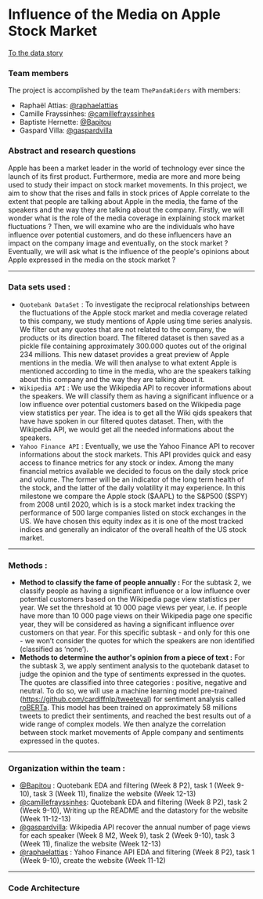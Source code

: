 # Influence of the Media on Apple Stock Market

[To the data story](https://camillefrayssinhes.github.io/thepandassurfers.github.io/)

### Team members
The project is accomplished by the team `ThePandaRiders` with members:

- Raphaël Attias: [@raphaelattias](https://github.com/raphaelattias)
- Camille Frayssinhes: [@camillefrayssinhes](https://github.com/camillefrayssinhes)
- Baptiste Hernette: [@Bapitou](https://github.com/Bapitou)
- Gaspard Villa: [@gaspardvilla](https://github.com/gaspardvilla)

### Abstract and research questions

Apple has been a market leader in the world of technology ever since the launch of its first product. Furthermore, media are more and more being used to study their impact on stock market movements. In this project, we aim to show that the rises and falls in stock prices of Apple correlate to the extent that people are talking about Apple in the media, the fame of the speakers and the way they are talking about the company. Firstly, we will wonder what is the role of the media coverage in explaining stock market fluctuations ? Then, we will examine who are the individuals who have influence over potential customers, and do these influencers have an impact on the company image and eventually, on the stock market ? Eventually, we will ask what is the influence of the people's opinions about Apple expressed in the media on the stock market ?

***
### Data sets used : 
* `Quotebank DataSet` : To investigate the reciprocal relationships between the fluctuations of the Apple stock market and media coverage related to this company, we study mentions of Apple using time series analysis. We filter out any quotes that are not related to the company, the products or its direction board. The filtered dataset is then saved as a pickle file containing approximately 300.000 quotes out of the original 234 millions. This new dataset provides a great preview of Apple mentions in the media. We will then analyse to what extent Apple is mentioned according to time in the media, who are the speakers talking about this company and the way they are talking about it.
* `Wikipedia API` : We use the Wikipedia API to recover informations about the speakers. We will classify them as having a significant influence or a low influence over potential customers based on the Wikipedia page view statistics per year. The idea is to get all the Wiki qids speakers that have have spoken in our filtered quotes dataset. Then, with the Wikipedia API, we would get all the needed informations about the speakers.
* `Yahoo Finance API` : Eventually, we use the Yahoo Finance API to recover informations about the stock markets. This API provides quick and easy access to finance metrics for any stock or index. Among the many financial metrics available we decided to focus on the daily stock price and volume. The former will be an indicator of the long term health of the stock, and the latter of the daily volatility it may experience. In this milestone we compare the Apple stock ($AAPL) to the S&P500 ($SPY) from 2008 until 2020, which is is a stock market index tracking the performance of 500 large companies listed on stock exchanges in the US. We have chosen this equity index as it is one of the most tracked indices and generally an indicator of the overall health of the US stock market.

***
### Methods : 
* **Method to classify the fame of people annually :** For the subtask 2, we classify people as having a significant influence or a low influence over potential customers based on the Wikipedia page view statistics per year. We set the threshold at 10 000 page views per year, i.e. if people have more than 10 000 page views on their Wikipedia page one specific year, they will be considered as having a significant influence over customers on that year. For this specific subtask - and only for this one - we won’t consider the quotes for which the speakers are non identified (classified as ‘none’).   
* **Methods to determine the author's opinion from a piece of text :** For the subtask 3, we apply sentiment analysis to the quotebank dataset to judge the opinion and the type of sentiments expressed in the quotes. The quotes are classified into three categories : positive, negative and neutral. To do so, we will use a machine learning model pre-trained (https://github.com/cardiffnlp/tweeteval) for sentiment analysis called [roBERTa](https://arxiv.org/pdf/2010.12421.pdf). This model has been trained on approximately 58 millions tweets to predict their sentiments, and reached the best results out of a wide range of complex models. We then analyze the correlation between stock market movements of Apple company and sentiments expressed in the quotes. 

***
### Organization within the team : 
* [@Bapitou](https://github.com/Bapitou) : Quotebank EDA and filtering (Week 8 P2), task 1 (Week 9-10), task 3 (Week 11), finalize the website (Week 12-13)
* [@camillefrayssinhes](https://github.com/camillefrayssinhes): Quotebank EDA and filtering (Week 8 P2), task 2 (Week 9-10), Writing up the README and the datastory for the website (Week 11-12-13)
* [@gaspardvilla](https://github.com/gaspardvilla): Wikipedia API recover the annual number of page views for each speaker (Week 8 M2, Week 9), task 2 (Week 9-10), task 3  (Week 11), finalize the website (Week 12-13)
* [@raphaelattias](https://github.com/raphaelattias) : Yahoo Finance API EDA and filtering (Week 8 P2), task 1 (Week 9-10), create the website (Week 11-12)

*** 
### Code Architecture



